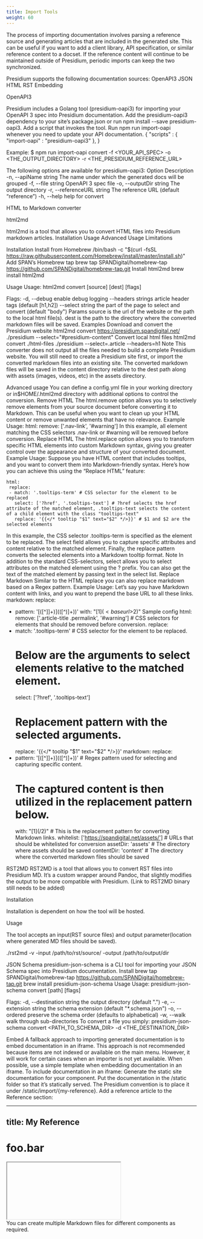 ```yaml
---
title: Import Tools
weight: 60
---
```

The process of importing documentation involves parsing a reference source and generating articles that are included in the generated site. This can be useful if you want to add a client library, API specification, or similar reference content to a docset. If the reference content will continue to be maintained outside of Presidium, periodic imports can keep the two synchronized.

Presidium supports the following documentation sources:
OpenAPI3
JSON
HTML
RST
Embedding

OpenAPI3

Presidium includes a Golang tool (presidium-oapi3) for importing your OpenAPI 3 spec into Presidium documentation.
Add the presidium-oapi3 dependency to your site’s package.json or run npm install --save presidium-oapi3.
Add a script that invokes the tool.
Run npm run import-oapi whenever you need to update your API documentation.
{
   "scripts" : {
       "import-oapi" : "presidium-oapi3"
   },
}

Example:
$ npm run import-oapi convert -f <YOUR_API_SPEC> -o <THE_OUTPUT_DIRECTORY> -r <THE_PRESIDIUM_REFERENCE_URL>

The following options are available for presidium-oapi3:
Option
Description
-n, --apiName string
The name under which the generated docs will be grouped
-f, --file string
OpenAPI 3 spec file
-o, --outputDir string
The output directory
-r, --referenceURL string
The reference URL (default “reference”)
-h, --help
help for convert


HTML to Markdown converter

html2md

html2md is a tool that allows you to convert HTML files into Presidium markdown articles.
Installation
Usage
Advanced Usage
Limitations

Installation
Install from Homebrew
/bin/bash -c "$(curl -fsSL https://raw.githubusercontent.com/Homebrew/install/master/install.sh)"
Add SPAN’s Homebrew tap
brew tap SPANDigital/homebrew-tap https://github.com/SPANDigital/homebrew-tap.git
Install html2md
brew install html2md

Usage
Usage:
 html2md convert [source] [dest] [flags]

Flags:
 -d, --debug             enable debug logging
     --headers strings   article header tags (default [h1,h2])
     --select string     the part of the page to select and convert (default "body")
Params
source is the url of the website or the path to the local html file(s).
dest is the path to the directory where the converted markdown files will be saved.
Examples
Download and convert the Presidium website
html2md convert https://presidium.spandigital.net/ ./presidium --select="#presidium-content"
Convert local html files
html2md convert ./html-files ./presidium --select=.article --headers=h1
Note
This converter does not output all the files needed to build a complete Presidium website. You will still need to create a Presidium site first, or import the converted markdown files into an existing site. The converted markdown files will be saved in the content directory relative to the dest path along with assets (images, videos, etc) in the assets directory.

Advanced usage
You can define a config.yml file in your working directory or in$HOME/.html2md directory with additional options to control the conversion.
Remove HTML
The html.remove option allows you to selectively remove elements from your source document before converting it to Markdown. This can be useful when you want to clean up your HTML content or remove unwanted elements that have no relevance.
Example Usage:
html:
 remove: ['.nav-link', '#warning']
In this example, all element matching the CSS selectors .nav-link or #warning will be removed before conversion.
Replace HTML
The html.replace option allows you to transform specific HTML elements into custom Markdown syntax, giving you greater control over the appearance and structure of your converted document.
Example Usage:
Suppose you have HTML content that includes tooltips, and you want to convert them into Markdown-friendly syntax. Here’s how you can achieve this using the “Replace HTML” feature:

```
html:
 replace:
 - match: '.tooltips-term' # CSS selector for the element to be replaced
   select: ['?href', '.tooltips-text'] # ?href selects the href attribute of the matched element, .tooltips-text selects the content of a child element with the class "tooltips-text"
   replace: '{{</* tooltip "$1" text="$2" */>}}' # $1 and $2 are the selected elements
```

In this example, the CSS selector .tooltips-term is specified as the element to be replaced. The select field allows you to capture specific attributes and content relative to the matched element. Finally, the replace pattern converts the selected elements into a Markdown tooltip format.
Note
In addition to the standard CSS-selectors, select allows you to select attributes on the matched element using the ? prefix. You can also get the text of the matched element by passing text in the select list.
Replace Markdown
Similar to the HTML replace you can also replace markdown based on a Regex pattern.
Example Usage:
Let’s say you have Markdown content with links, and you want to prepend the base URL to all these links.
markdown:
 replace:
   - pattern: '\[([^]]+)\]\(([^\)]+)\)'
     with: "[$1]({{< baseurl >}}$2)"
Sample config
html:
 remove: ['.article-title .permalink', '#warning'] # CSS selectors for elements that should be removed before conversion.
 replace:
   - match: '.tooltips-term' # CSS selector for the element to be replaced.
     # Below are the arguments to select elements relative to the matched element.
     select: ['?href', '.tooltips-text']
     # Replacement pattern with the selected arguments.
     replace: '{{</* tooltip "$1" text="$2" */>}}'
markdown:
 replace:
   - pattern: '\[([^]]+)\]\(([^\)]+)\)' # Regex pattern used for selecting and capturing specific content.
     # The captured content is then utilized in the replacement pattern below.
     with: "[$1](/$2)" # This is the replacement pattern for converting Markdown links.
whitelist: ['https://spandigital.net/assets/'] # URLs that should be whitelisted for conversion
assetDir: 'assets' # The directory where assets should be saved
contentDir: 'content' # The directory where the converted markdown files should be saved


RST2MD
RST2MD is a tool that allows you to convert RST files into Presidium MD. It’s a custom wrapper around Pandoc, that slightly modifies the output to be more compatible with Presidium. (Link to RST2MD binary still needs to be added)

Installation

Installation is dependent on how the tool will be hosted.

Usage

The tool accepts an input(RST source files) and output parameter(location where generated MD files should be saved).

./rst2md -v -input /path/to/rst/source/ -output /path/to/output/dir

JSON Schema
presidium-json-schema is a CLI tool for importing your JSON Schema spec into Presidium documentation.
Install
brew tap SPANDigital/homebrew-tap https://github.com/SPANDigital/homebrew-tap.git brew install presidium-json-schema
Usage
Usage:
 presidium-json-schema convert [path] [flags]

Flags:
 -d, --destination string   the output directory (default ".")
 -e, --extension string     the schema extension (default "*.schema.json")
 -o, --ordered              preserve the schema order (defaults to alphabetical)
 -w, --walk                 walk through sub-directories
To convert a file you simply:
presidium-json-schema convert <PATH_TO_SCHEMA_DIR> -d <THE_DESTINATION_DIR>


Embed
A fallback approach to importing generated documentation is to embed documentation in an iframe. This approach is not recommended because items are not indexed or available on the main menu. However, it will work for certain cases when an importer is not yet available.
When possible, use a simple template when embedding documentation in an iframe.
To include documentation in an iframe:
Generate the static site documentation for your component.
Put the documentation in the /static folder so that it’s statically served. The Presidium convention is to place it under /static/import/{my-reference}.
Add a reference article to the Reference section:

---
title: My Reference
---

# foo.bar

<div>
   <iframe>
           src='/static/import/{my-reference}/foo/bar/package-summary.html'
   </iframe>
</div>
You can create multiple Markdown files for different components as required.

